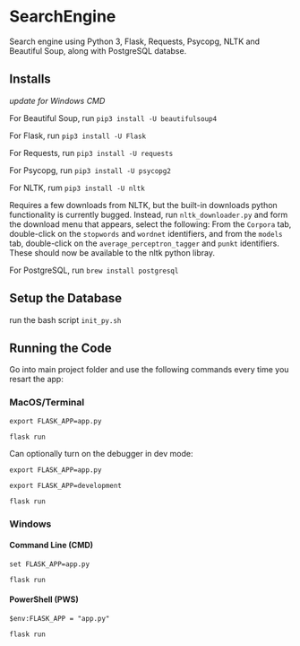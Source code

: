 # SearchEngine
Search engine using Python 3, Flask, Requests, Psycopg, NLTK and Beautiful Soup, along with PostgreSQL databse.

## Installs
*update for Windows CMD*

For Beautiful Soup, run `pip3 install -U beautifulsoup4`

For Flask, run `pip3 install -U Flask`

For Requests, run `pip3 install -U requests`

For Psycopg, run `pip3 install -U psycopg2`

For NLTK, rum `pip3 install -U nltk`

Requires a few downloads from NLTK, but the built-in downloads python functionality is currently bugged. Instead, run `nltk_downloader.py` and form the download menu that appears, select the following: From the `Corpora` tab, double-click on the `stopwords` and `wordnet` identifiers, and from the `models` tab, double-click on the `average_perceptron_tagger` and `punkt` identifiers. These should now be available to the nltk python libray.

For PostgreSQL, run `brew install postgresql`

## Setup the Database

run the bash script `init_py.sh`

## Running the Code

Go into main project folder and use the following commands every time you resart the app:

### MacOS/Terminal

`export FLASK_APP=app.py`

`flask run`

Can optionally turn on the debugger in dev mode:

`export FLASK_APP=app.py`

`export FLASK_APP=development`

`flask run`

### Windows
#### Command Line (CMD)

`set FLASK_APP=app.py`

`flask run`

#### PowerShell (PWS)

`$env:FLASK_APP = "app.py"`

`flask run`

